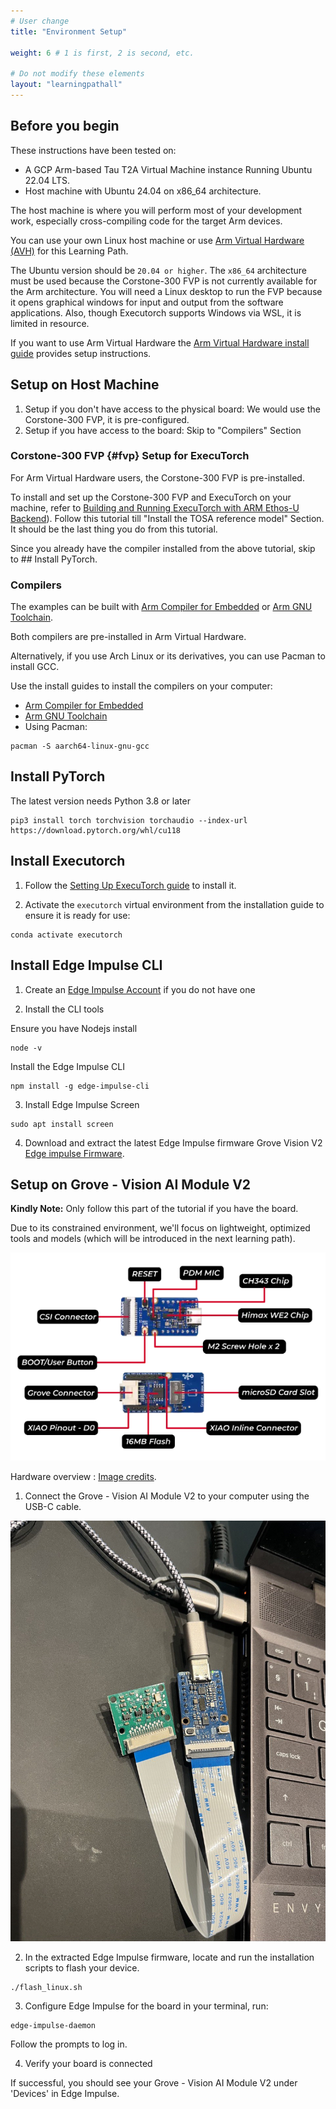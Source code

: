 ```yaml
---
# User change
title: "Environment Setup"

weight: 6 # 1 is first, 2 is second, etc.

# Do not modify these elements
layout: "learningpathall"
---
```

## Before you begin 

These instructions have been tested on:
- A GCP Arm-based Tau T2A Virtual Machine instance Running Ubuntu 22.04 LTS.
- Host machine with Ubuntu 24.04 on x86_64 architecture.

The host machine is where you will perform most of your development work, especially cross-compiling code for the target Arm devices.

You can use your own Linux host machine or use [Arm Virtual Hardware (AVH)](https://www.arm.com/products/development-tools/simulation/virtual-hardware) for this Learning Path.

The Ubuntu version should be `20.04 or higher`. The `x86_64` architecture must be used because the Corstone-300 FVP is not currently available for the Arm architecture. You will need a Linux desktop to run the FVP because it opens graphical windows for input and output from the software applications. Also, though Executorch supports Windows via WSL, it is limited in resource.

If you want to use Arm Virtual Hardware the [Arm Virtual Hardware install guide](/install-guides/avh#corstone) provides setup instructions.

## Setup on Host Machine
1. Setup if you don't have access to the physical board: We would use the Corstone-300 FVP, it is pre-configured.
2. Setup if you have access to the board: Skip to "Compilers" Section


### Corstone-300 FVP {#fvp} Setup for ExecuTorch
For Arm Virtual Hardware users, the Corstone-300 FVP is pre-installed. 

To install and set up the Corstone-300 FVP and ExecuTorch on your machine, refer to [Building and Running ExecuTorch with ARM Ethos-U Backend](https://pytorch.org/executorch/stable/executorch-arm-delegate-tutorial.html)). Follow this tutorial till "Install the TOSA reference model" Section. It should be the last thing you do from this tutorial.

Since you already have the compiler installed from the above tutorial, skip to ## Install PyTorch.

### Compilers 

The examples can be built with [Arm Compiler for Embedded](https://developer.arm.com/Tools%20and%20Software/Arm%20Compiler%20for%20Embedded) or [Arm GNU Toolchain](https://developer.arm.com/Tools%20and%20Software/GNU%20Toolchain). 

Both compilers are pre-installed in Arm Virtual Hardware.

Alternatively, if you use Arch Linux or its derivatives, you can use Pacman to install GCC. 

Use the install guides to install the compilers on your computer:
- [Arm Compiler for Embedded](/install-guides/armclang/)
- [Arm GNU Toolchain](/install-guides/gcc/arm-gnu)
- Using Pacman:
 
```console
pacman -S aarch64-linux-gnu-gcc
```

## Install PyTorch
The latest version needs Python 3.8 or later

```console
pip3 install torch torchvision torchaudio --index-url https://download.pytorch.org/whl/cu118

```

## Install Executorch

1. Follow the [Setting Up ExecuTorch guide](https://pytorch.org/executorch/stable/getting-started-setup.html ) to install it.

2. Activate the `executorch` virtual environment from the installation guide to ensure it is ready for use:

```console
conda activate executorch
```

## Install Edge Impulse CLI
1. Create an [Edge Impulse Account](https://studio.edgeimpulse.com/signup) if you do not have one 

2. Install the CLI tools

Ensure you have Nodejs install 

```console
node -v 
```
Install the Edge Impulse CLI
```console
npm install -g edge-impulse-cli
```
3. Install Edge Impulse Screen
```console
sudo apt install screen
```

4. Download and extract the latest Edge Impulse firmware
Grove Vision V2 [Edge impulse Firmware](https://cdn.edgeimpulse.com/firmware/seeed-grove-vision-ai-module-v2.zip). 


## Setup on Grove - Vision AI Module V2 
**Kindly Note:** Only follow this part of the tutorial if you have the board.

Due to its constrained environment, we'll focus on lightweight, optimized tools and models (which will be introduced in the next learning path).

![Hardware Overview #center](Overview.png)

Hardware overview : [Image credits](https://wiki.seeedstudio.com/grove_vision_ai_v2/). 

1. Connect the Grove - Vision AI Module V2 to your computer using the USB-C cable. 

![Board connection](Connect.png)


2. In the extracted Edge Impulse firmware, locate and run the installation scripts to flash your device. 

```console
./flash_linux.sh
```

3. Configure Edge Impulse for the board
in your terminal, run:

```console
edge-impulse-daemon
```
Follow the prompts to log in.

4. Verify your board is connected

If successful, you should see your Grove - Vision AI Module V2 under 'Devices' in Edge Impulse.


